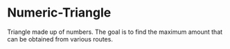# Numeric-Triangle
Triangle made up of numbers. The goal is to find the maximum amount that can be obtained from various routes.
